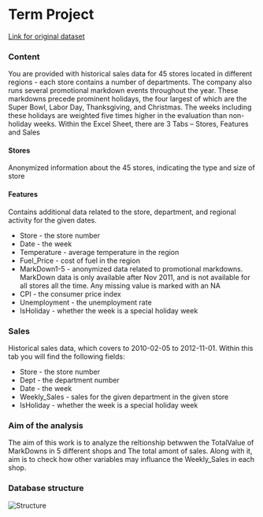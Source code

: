 # Term Project 
[Link for original dataset](https://www.kaggle.com/manjeetsingh/retaildataset)

### Content

You are provided with historical sales data for 45 stores located in different regions - each store contains a number of departments. The company also runs several promotional markdown events throughout the year. These markdowns precede prominent holidays, the four largest of which are the Super Bowl, Labor Day, Thanksgiving, and Christmas. The weeks including these holidays are weighted five times higher in the evaluation than non-holiday weeks.
Within the Excel Sheet, there are 3 Tabs – Stores, Features and Sales

#### Stores

Anonymized information about the 45 stores, indicating the type and size of store

#### Features
Contains additional data related to the store, department, and regional activity for the given dates.

 - Store - the store number
 - Date - the week
 - Temperature - average temperature in the region
 - Fuel_Price - cost of fuel in the region
 - MarkDown1-5 - anonymized data related to promotional markdowns. MarkDown data is only available after Nov 2011, and is not available for all stores all the time. Any missing value is marked with an NA
 - CPI - the consumer price index
 - Unemployment - the unemployment rate
 - IsHoliday - whether the week is a special holiday week
### Sales
Historical sales data, which covers to 2010-02-05 to 2012-11-01. Within this tab you will find the following fields:

 - Store - the store number
 - Dept - the department number
 - Date - the week
 - Weekly_Sales -  sales for the given department in the given store
 - IsHoliday - whether the week is a special holiday week
 
 
 ### Aim of the analysis 
 The aim of this work is to analyze the reltionship betwwen the TotalValue of MarkDowns in 5 different shops and The total amont of sales. Along with it, aim is to check how other variables may influance the Weekly_Sales in each shop.

### Database structure 
![Structure](https://lh4.googleusercontent.com/Ix-as6d99mUfQPWO-OtD_BL-uowIMe92xpWB2v7LjpnInz_Z7BiYXuSvHxjXSc6l2SkcYHI1gqJDAGRkOFVM=w1366-h568)
